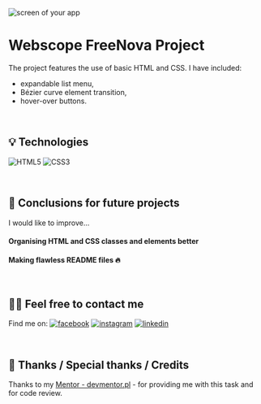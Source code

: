 ![screen of your app](https://via.placeholder.com/1000x300)

# Webscope FreeNova Project

The project features the use of basic HTML and CSS. I have included:

- expandable list menu,
- Bézier curve element transition,
- hover-over buttons.


&nbsp;

## 💡 Technologies
![HTML5](https://img.shields.io/badge/html5-%23E34F26.svg?style=for-the-badge&logo=html5&logoColor=white)
![CSS3](https://img.shields.io/badge/css3-%231572B6.svg?style=for-the-badge&logo=css3&logoColor=white)

&nbsp;

## 💭 Conclusions for future projects

I would like to improve...

#### Organising HTML and CSS classes and elements better


#### Making flawless README files 🔥 



&nbsp;

## 🙋‍♂️ Feel free to contact me
Find me on:
<a href="https://www.facebook.com/dawidtch"><img alt="facebook" src="https://static.xx.fbcdn.net/rsrc.php/yD/r/d4ZIVX-5C-b.ico"></a>
<a href="https://www.instagram.com/dawid.tchorz/"><img alt="instagram" src="https://www.instagram.com/static/images/ico/favicon.ico/36b3ee2d91ed.ico"></a>
<a href="www.linkedin.com/in/dawidtch"><img alt="linkedin" src="https://static-exp1.licdn.com/sc/h/al2o9zrvru7aqj8e1x2rzsrca"></a>


&nbsp;

## 👏 Thanks / Special thanks / Credits
Thanks to my [Mentor - devmentor.pl](https://devmentor.pl/) - for providing me with this task and for code review.